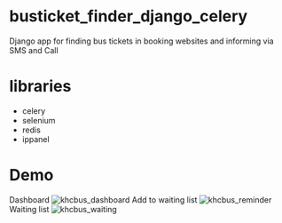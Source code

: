 # busticket_finder_django_celery
Django app for finding bus tickets in booking websites and informing via SMS and Call
# libraries
* celery
* selenium
* redis
* ippanel

# Demo
Dashboard
![khcbus_dashboard](https://github.com/erfannna/busticket_finder_django_celery/assets/68643038/d4808d9b-a2b7-4330-8d29-730c993e9880)
Add to waiting list
![khcbus_reminder](https://github.com/erfannna/busticket_finder_django_celery/assets/68643038/72e610ce-09ed-44e9-a334-c1e399c47d6e)
Waiting list
![khcbus_waiting](https://github.com/erfannna/busticket_finder_django_celery/assets/68643038/7611c3ae-0ff8-431c-b05b-30b6b1e93ca4)
